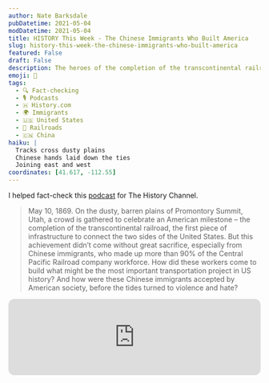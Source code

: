 ```yaml
---
author: Nate Barksdale
pubDatetime: 2021-05-04
modDatetime: 2021-05-04
title: HISTORY This Week - The Chinese Immigrants Who Built America
slug: history-this-week-the-chinese-immigrants-who-built-america
featured: False
draft: False
description: The heroes of the completion of the transcontinental railroad.
emoji: 🚂
tags:
  - 🔍 Fact-checking
  - 🎙️ Podcasts
  - 🇭 History.com
  - 🌍 Immigrants
  - 🇺🇸 United States
  - 🚂 Railroads
  - 🇨🇳 China
haiku: |
  Tracks cross dusty plains
  Chinese hands laid down the ties
  Joining east and west
coordinates: [41.617, -112.55]
---
```


I helped fact-check this [podcast](https://open.spotify.com/episode/7IAKptCkkwJbq3V5CfwTcy?si=LLdrSoiiQP6HdDsbdNw1yw) for The History Channel.

> May 10, 1869. On the dusty, barren plains of Promontory Summit, Utah, a crowd is gathered to celebrate an American milestone – the completion of the transcontinental railroad, the first piece of infrastructure to connect the two sides of the United States. But this achievement didn’t come without great sacrifice, especially from Chinese immigrants, who made up more than 90% of the Central Pacific Railroad company workforce. How did these workers come to build what might be the most important transportation project in US history? And how were these Chinese immigrants accepted by American society, before the tides turned to violence and hate?

<iframe style="border-radius:12px" src="https://open.spotify.com/embed/episode/7IAKptCkkwJbq3V5CfwTcy?utm_source=generator" width="100%" height="152" frameBorder="0" allowfullscreen="" allow="autoplay; clipboard-write; encrypted-media; fullscreen; picture-in-picture" loading="lazy"></iframe>
